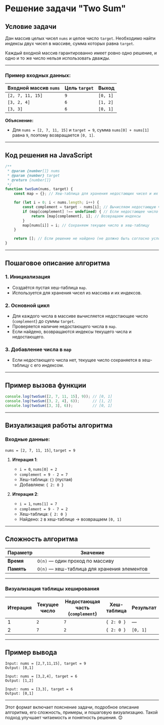 # Решение задачи "Two Sum"

## Условие задачи

Дан массив целых чисел `nums` и целое число `target`. Необходимо найти индексы двух чисел в массиве, сумма которых равна
`target`.

Каждый входной массив гарантированно имеет ровно одно решение, и одно и то же число нельзя использовать дважды.

---

### Пример входных данных:

| Входной массив `nums` | Цель `target` | Выход    |
|-----------------------|---------------|----------|
| `[2, 7, 11, 15]`      | `9`           | `[0, 1]` |
| `[3, 2, 4]`           | `6`           | `[1, 2]` |
| `[3, 3]`              | `6`           | `[0, 1]` |

**Объяснение:**

- Для `nums = [2, 7, 11, 15]` и `target = 9`, сумма `nums[0] + nums[1]` равна `9`, поэтому возвращается `[0, 1]`.

---

## Код решения на JavaScript

```javascript
/**
 * @param {number[]} nums
 * @param {number} target
 * @return {number[]}
 */
function twoSum(nums, target) {
    const map = {}; // Хеш-таблица для хранения недостающих чисел и их индексов

    for (let i = 0; i < nums.length; i++) {
        const complement = target - nums[i]; // Вычисляем недостающую часть суммы
        if (map[complement] !== undefined) { // Если недостающее число уже есть в хеш-таблице
            return [map[complement], i]; // Возвращаем индексы
        }
        map[nums[i]] = i; // Сохраняем текущее число в хеш-таблицу
    }

    return []; // Если решение не найдено (не должно быть согласно условиям)
}
```

---

## Пошаговое описание алгоритма

### 1. Инициализация

- Создаётся пустая хеш-таблица `map`.
- Используется для хранения чисел из массива и их индексов.

### 2. Основной цикл

- Для каждого числа в массиве вычисляется недостающее число (`complement`) до суммы `target`.
- Проверяется наличие недостающего числа в `map`.
- Если найдено, возвращаются индексы текущего числа и недостающего.

### 3. Добавление числа в `map`

- Если недостающего числа нет, текущее число сохраняется в хеш-таблицу с его индексом.

---

## Пример вызова функции

```javascript
console.log(twoSum([2, 7, 11, 15], 9)); // [0, 1]
console.log(twoSum([3, 2, 4], 6));      // [1, 2]
console.log(twoSum([3, 3], 6));         // [0, 1]
```

---

## Визуализация работы алгоритма

### Входные данные:

`nums = [2, 7, 11, 15]`, `target = 9`

1. **Итерация 1**:
    - `i = 0`, `nums[0] = 2`
    - `complement = 9 - 2 = 7`
    - Хеш-таблица: `{}` (пустая)
    - Добавляем: `{ 2: 0 }`

2. **Итерация 2**:
    - `i = 1`, `nums[1] = 7`
    - `complement = 9 - 7 = 2`
    - Хеш-таблица: `{ 2: 0 }`
    - Найдено: `2` в хеш-таблице → возвращаем `[0, 1]`

---

## Сложность алгоритма

| Параметр   | Значение                                    |
|------------|---------------------------------------------|
| **Время**  | `O(n)` — один проход по массиву             |
| **Память** | `O(n)` — хеш-таблица для хранения элементов |

---

### Визуализация таблицы хеширования

| Итерация | Текущее число | Недостающая часть (`complement`) | Хеш-таблица | Результат |
|----------|---------------|----------------------------------|-------------|-----------|
| 1        | `2`           | `7`                              | `{ 2: 0 }`  | —         |
| 2        | `7`           | `2`                              | `{ 2: 0 }`  | `[0, 1]`  |

---

## Пример вывода

```
Input: nums = [2,7,11,15], target = 9
Output: [0,1]

Input: nums = [3,2,4], target = 6
Output: [1,2]

Input: nums = [3,3], target = 6
Output: [0,1]
```

---

Этот формат включает пояснение задачи, подробное описание алгоритма, его сложность, примеры, и пошаговую визуализацию.
Такой подход улучшает читаемость и понятность решения. 😊
